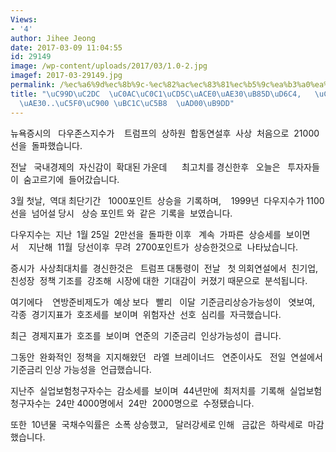 ```yaml
---
Views:
- '4'
author: Jihee Jeong
date: 2017-03-09 11:04:55
id: 29149
image: /wp-content/uploads/2017/03/1.0-2.jpg
imagef: 2017-03-29149.jpg
permalink: /%ec%a6%9d%ec%8b%9c-%ec%82%ac%ec%83%81%ec%b5%9c%ea%b3%a0%ea%b8%b0%eb%a1%9d%ed%9b%84-%ec%88%a8%ea%b3%a0%eb%a5%b4%ea%b8%b0-%ec%97%b0%ec%a4%80-%eb%b0%9c%ec%96%b8-%ea%b4%80%eb%a7%9d/
title: "\uC99D\uC2DC  \uC0AC\uC0C1\uCD5C\uACE0\uAE30\uB85D\uD6C4,   \uC228\uACE0\uB974\
  \uAE30..\uC5F0\uC900 \uBC1C\uC5B8  \uAD00\uB9DD"
---
```


뉴욕증시의   다우존스지수가    트럼프의  상하원  합동연설후  사상  처음으로  21000선을  돌파했습니다.

전날   국내경제의  자신감이  확대된 가운데      최고치를 경신한후   오늘은   투자자들이  숨고르기에  들어갔습니다.

3월 첫날,  역대 최단기간   1000포인트  상승을  기록하며,    1999년  다우지수가 1100선을  넘어설 당시   상승 포인트 와  같은  기록을  보였습니다.

다우지수는  지난  1월 25일  2만선을  돌파한 이후   계속  가파른  상승세를  보이면서    지난해  11월  당선이후  무려  2700포인트가  상승한것으로  나타났습니다.

증시가  사상최대치를  경신한것은   트럼프 대통령이  전날   첫 의회연설에서  친기업, 친성장  정책 기조를  강조해  시장에 대한  기대감이  커졌기 때문으로  분석됩니다.

여기에다    연방준비제도가  예상 보다   빨리   이달  기준금리상승가능성이   엿보여,    각종  경기지표가  호조세를  보이며  위험자산  선호  심리를  자극했습니다.

최근  경제지표가  호조를  보이며  연준의  기준금리  인상가능성이  큽니다.

그동안  완화적인  정책을  지지해왔던   라엘  브레이너드   연준이사도   전일  연설에서  기준금리 인상 가능성을  언급했습니다.

지난주  실업보험청구자수는  감소세를  보이며  44년만에  최저치를  기록해  실업보험청구자수는  24만 4000명에서  24만  2000명으로  수정됐습니다.

또한  10년물  국채수익률은  소폭 상승했고,   달러강세로 인해   금값은  하락세로  마감했습니다.

&nbsp;

&nbsp;